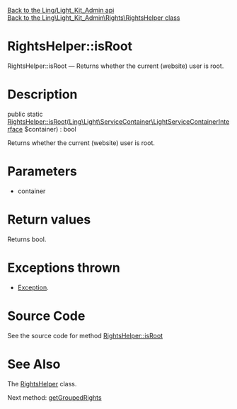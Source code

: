 [Back to the Ling/Light_Kit_Admin api](https://github.com/lingtalfi/Light_Kit_Admin/blob/master/doc/api/Ling/Light_Kit_Admin.md)<br>
[Back to the Ling\Light_Kit_Admin\Rights\RightsHelper class](https://github.com/lingtalfi/Light_Kit_Admin/blob/master/doc/api/Ling/Light_Kit_Admin/Rights/RightsHelper.md)


RightsHelper::isRoot
================



RightsHelper::isRoot — Returns whether the current (website) user is root.




Description
================


public static [RightsHelper::isRoot](https://github.com/lingtalfi/Light_Kit_Admin/blob/master/doc/api/Ling/Light_Kit_Admin/Rights/RightsHelper/isRoot.md)([Ling\Light\ServiceContainer\LightServiceContainerInterface](https://github.com/lingtalfi/Light/blob/master/doc/api/Ling/Light/ServiceContainer/LightServiceContainerInterface.md) $container) : bool




Returns whether the current (website) user is root.




Parameters
================


- container

    


Return values
================

Returns bool.


Exceptions thrown
================

- [Exception](http://php.net/manual/en/class.exception.php).&nbsp;







Source Code
===========
See the source code for method [RightsHelper::isRoot](https://github.com/lingtalfi/Light_Kit_Admin/blob/master/Rights/RightsHelper.php#L23-L30)


See Also
================

The [RightsHelper](https://github.com/lingtalfi/Light_Kit_Admin/blob/master/doc/api/Ling/Light_Kit_Admin/Rights/RightsHelper.md) class.

Next method: [getGroupedRights](https://github.com/lingtalfi/Light_Kit_Admin/blob/master/doc/api/Ling/Light_Kit_Admin/Rights/RightsHelper/getGroupedRights.md)<br>

